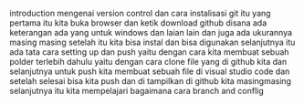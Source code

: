 introduction mengenai version control dan cara instalisasi git itu yang pertama itu kita buka browser dan ketik download github disana ada keterangan ada yang untuk windows dan laian lain dan juga ada ukurannya masing masing setelah itu kita bisa instal dan bisa digunakan
selanjutnya itu ada tata cara setting up dan push yaitu dengan cara kita membuat sebuah polder terlebih dahulu yaitu dengan cara clone file yang di github kita dan selanjutnya untuk push kita membuat sebuah file di visual studio code dan setelah selesai bisa kita push dan di tampilkan di github kita masingmasing
selanjutnya itu kita mempelajari bagaimana cara branch and conflig